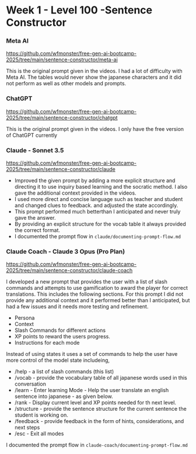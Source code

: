 
# Week 1 - Level 100 -Sentence Constructor

### Meta AI

https://github.com/wfmonster/free-gen-ai-bootcamp-2025/tree/main/sentence-constructor/meta-ai

This is the original prompt given in the videos. I had a lot of difficulty with Meta AI. 
The tables would never show the japanese characters and it did not perform as well as other models and prompts.

### ChatGPT

https://github.com/wfmonster/free-gen-ai-bootcamp-2025/tree/main/sentence-constructor/chatgpt

This is the original prompt given in the videos. 
I only have the free version of ChatGPT currently

### Claude - Sonnet 3.5

https://github.com/wfmonster/free-gen-ai-bootcamp-2025/tree/main/sentence-constructor/claude

- Improved the given prompt by adding a more explicit structure and directing it to use inquiry based learning and the socratic method. I also gave the additional context provided in the videos. 
- I used more direct and concise language such as teacher and student and changed clues to feedback. and adjusted the state accordingly.
- This prompt performed much betterthan I anticipated and never truly gave the answer. 
- By providing an explicit structure for the vocab table it always provided the correct format. 
- I documented the prompt flow in `claude/documenting-prompt-flow.md`

### Claude Coach - Claude 3 Opus (Pro Plan)

https://github.com/wfmonster/free-gen-ai-bootcamp-2025/tree/main/sentence-constructor/claude-coach

I developed a new prompt that provides the user with a list of slash commands and attempts to use gamification to award the player for correct translations. This includes the following sections.  For this prompt I did not provide any additional context and it performed better than I anticipated, but had a few issues and it needs more testing and refinement.
- Persona 
- Context
- Slash Commands for different actions 
- XP points to reward the users progress. 
- Instructions for each mode 

Instead of using states it uses a set of commands to help the user have more control of the model state includeing,
- /help - a list of slash commands (this list)
- /vocab - provide the vocabulary table of all japanese words used in this conversation
- /learn - Enter learning Mode - Help the user translate an english sentence into japanese - as given below.
- /rank  - Display current level and XP points needed for th next level. 
- /structure - provide the sentence structure for the current sentence the student is working on. 
- /feedback - provide feedback in the form of hints, considerations, and next steps
- /esc - Exit all modes

I documented the prompt flow in `claude-coach/documenting-prompt-flow.md`

 
